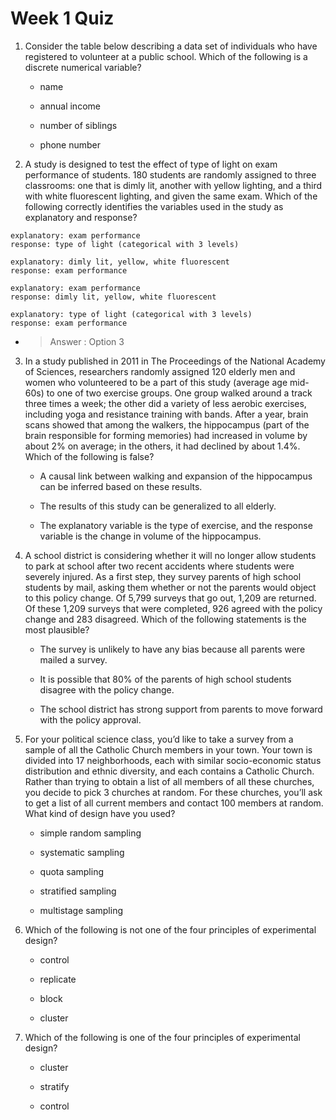 # Week 1 Quiz
1. Consider the table below describing a data set of individuals who have registered to volunteer at a public school. Which of the following is a discrete numerical variable?
    - name


    - annual income


    - number of siblings


    - phone number

2. A study is designed to test the effect of type of light on exam performance of students. 180 students are randomly assigned to three classrooms: one that is dimly lit, another with yellow lighting, and a third with white fluorescent lighting, and given the same exam. Which of the following correctly identifies the variables used in the study as explanatory and response?


```
explanatory: exam performance
response: type of light (categorical with 3 levels)
```
```
explanatory: dimly lit, yellow, white fluorescent
response: exam performance
```
```
explanatory: exam performance
response: dimly lit, yellow, white fluorescent
```

```
explanatory: type of light (categorical with 3 levels)
response: exam performance
```

   - >Answer : Option 3
3. In a study published in 2011 in The Proceedings of the National Academy of Sciences, researchers randomly assigned 120 elderly men and women who volunteered to be a part of this study (average age mid-60s) to one of two exercise groups. One group walked around a track three times a week; the other did a variety of less aerobic exercises, including yoga and resistance training with bands. After a year, brain scans showed that among the walkers, the hippocampus (part of the brain responsible for forming memories) had increased in volume by about 2% on average; in the others, it had declined by about 1.4%. Which of the following is false?



    - A causal link between walking and expansion of the hippocampus can be inferred based on these results.


    - The results of this study can be generalized to all elderly.


    - The explanatory variable is the type of exercise, and the response variable is the change in volume of the hippocampus.

4. A school district is considering whether it will no longer allow students to park at school after two recent accidents where students were severely injured. As a first step, they survey parents of high school students by mail, asking them whether or not the parents would object to this policy change. Of 5,799 surveys that go out, 1,209 are returned. Of these 1,209 surveys that were completed, 926 agreed with the policy change and 283 disagreed. Which of the following statements is the most plausible?


    - The survey is unlikely to have any bias because all parents were mailed a survey.


    - It is possible that 80% of the parents of high school students disagree with the policy change.


    - The school district has strong support from parents to move forward with the policy approval.

5. For your political science class, you’d like to take a survey from a sample of all the Catholic Church members in your town. Your town is divided into 17 neighborhoods, each with similar socio-economic status distribution and ethnic diversity, and each contains a Catholic Church. Rather than trying to obtain a list of all members of all these churches, you decide to pick 3 churches at random. For these churches, you’ll ask to get a list of all current members and contact 100 members at random. What kind of design have you used?


    - simple random sampling


    - systematic sampling


    - quota sampling


    - stratified sampling


    - multistage sampling

6. Which of the following is not one of the four principles of experimental design?


    - control


    - replicate


    - block
    

    - cluster

7. Which of the following is one of the four principles of experimental design?


    - cluster


    - stratify


    - control
